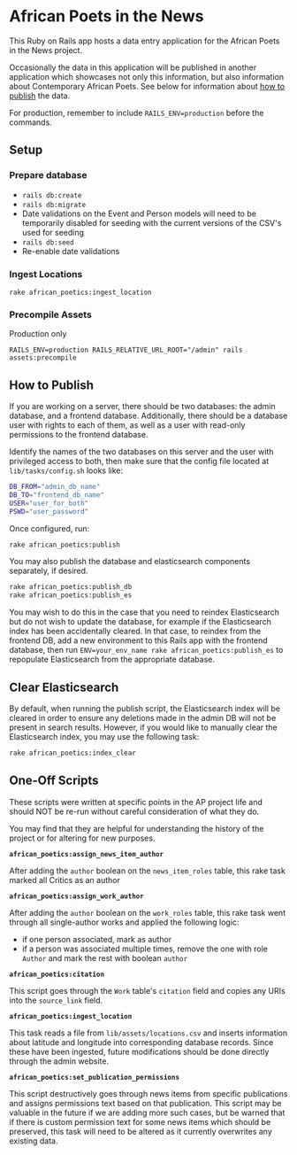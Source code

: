 # African Poets in the News

This Ruby on Rails app hosts a data entry application for the African Poets in the News project.

Occasionally the data in this application will be published in another application which showcases
not only this information, but also information about Contemporary African Poets. See below for
information about [how to publish](#how-to-publish) the data.

For production, remember to include `RAILS_ENV=production` before the commands.

## Setup

### Prepare database

- `rails db:create`
- `rails db:migrate`
- Date validations on the Event and Person models will need to be temporarily
  disabled for seeding with the current versions of the CSV's used for seeding
- `rails db:seed`
- Re-enable date validations

### Ingest Locations

`rake african_poetics:ingest_location`

### Precompile Assets

Production only

`RAILS_ENV=production RAILS_RELATIVE_URL_ROOT="/admin" rails assets:precompile`

## How to Publish

If you are working on a server, there should be two databases:  the admin database, and a
frontend database. Additionally, there should be a database user with rights to each of them,
as well as a user with read-only permissions to the frontend database. 

Identify the names of the two databases on this server and the user with privileged access to both,
then make sure that the config file located at `lib/tasks/config.sh` looks like:

```bash
DB_FROM="admin_db_name"
DB_TO="frontend_db_name"
USER="user_for_both"
PSWD="user_password"
```
Once configured, run:

```bash
rake african_poetics:publish
```

You may also publish the database and elasticsearch components separately, if desired.

```bash
rake african_poetics:publish_db
rake african_poetics:publish_es
```

You may wish to do this in the case that you need to reindex Elasticsearch but do not wish to update the database, for example if the Elasticsearch index has been accidentally cleared. In that case, to reindex from the frontend DB, add a new environment to this Rails app with the frontend database, then run `ENV=your_env_name rake african_poetics:publish_es` to repopulate Elasticsearch from the appropriate database.

## Clear Elasticsearch

By default, when running the publish script, the Elasticsearch index will be cleared in order to ensure any deletions made in the admin DB will not be present in search results. However, if you would like to manually clear the Elasticsearch index, you may use the following task:

```bash
rake african_poetics:index_clear
```

## One-Off Scripts

These scripts were written at specific points in the AP project life and should NOT be re-run without careful consideration of what they do.

You may find that they are helpful for understanding the history of the project or for altering for new purposes.

__`african_poetics:assign_news_item_author`__

After adding the `author` boolean on the `news_item_roles` table, this rake task marked all Critics as an author

__`african_poetics:assign_work_author`__

After adding the `author` boolean on the `work_roles` table, this rake task went through all single-author works and applied the following logic:

- if one person associated, mark as author
- if a person was associated multiple times, remove the one with role `Author` and mark the rest with boolean `author`

__`african_poetics:citation`__

This script goes through the `Work` table's `citation` field and copies any URIs into the `source_link` field.

__`african_poetics:ingest_location`__

This task reads a file from `lib/assets/locations.csv` and inserts information about latitude and longitude into corresponding database records. Since these have been ingested, future modifications should be done directly through the admin website.

__`african_poetics:set_publication_permissions`__

This script destructively goes through news items from specific publications and assigns permissions text based on that publication.  This script may be valuable in the future if we are adding more such cases, but be warned that if there is custom permission text for some news items which should be preserved, this task will need to be altered as it currently overwrites any existing data.
